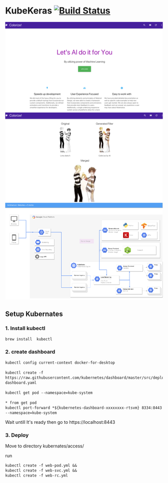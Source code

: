# KubeKeras [![Build Status](https://travis-ci.org/Telexine/KubeKeras.svg?branch=master)](https://travis-ci.org/Telexine/KubeKeras)

![Screenshot](https://github.com/Telexine/KubeKeras/blob/master/s1.png)
![Screenshot](https://github.com/Telexine/KubeKeras/blob/master/s2.png)
![Screenshot](https://github.com/Telexine/KubeKeras/blob/master/s3.png)
## Setup Kubernates

### 1. Install kubectl

```
brew install  kubectl
```

### 2. create dashboard
```
kubectl config current-context docker-for-desktop

kubectl create -f https://raw.githubusercontent.com/kubernetes/dashboard/master/src/deploy/recommended/kubernetes-dashboard.yaml

kubectl get pod --namespace=kube-system

* from get pod
kubectl port-forward *${kubernetes-dashboard-xxxxxxxx-rtsvm} 8334:8443 --namespace=kube-system

```

Wait untill It's ready then go to https://localhost:8443

### 3. Deploy  
Move to directory kubernates/access/

run
```
kubectl create -f web-pod.yml &&
kubectl create -f web-svc.yml &&
kubectl create -f web-rc.yml

```
